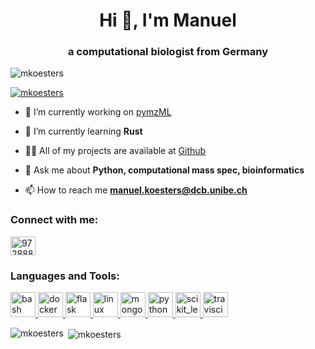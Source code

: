<h1 align="center">Hi 👋, I'm Manuel</h1>
<h3 align="center">a computational biologist from Germany</h3>

<p align="left"> <img src="https://komarev.com/ghpvc/?username=mkoesters&label=Profile%20views&color=0e75b6&style=flat" alt="mkoesters" /> </p>

<p align="left"> <a href="https://github.com/ryo-ma/github-profile-trophy"><img src="https://github-profile-trophy.vercel.app/?username=mkoesters" alt="mkoesters" /></a> </p>

- 🔭 I’m currently working on [pymzML](https://www.github.com/pymzml/pymzml)

- 🌱 I’m currently learning **Rust**

- 👨‍💻 All of my projects are available at [Github](https://github.com/MKoesters?tab=repositories)

- 💬 Ask me about **Python, computational mass spec, bioinformatics**

- 📫 How to reach me **manuel.koesters@dcb.unibe.ch**

<h3 align="left">Connect with me:</h3>
<p align="left">
<a href="https://stackoverflow.com/users/9728885" target="blank"><img align="center" src="https://cdn.jsdelivr.net/npm/simple-icons@3.0.1/icons/stackoverflow.svg" alt="9728885" height="30" width="40" /></a>
</p>

<h3 align="left">Languages and Tools:</h3>
<p align="left"> <a href="https://www.gnu.org/software/bash/" target="_blank"> <img src="https://www.vectorlogo.zone/logos/gnu_bash/gnu_bash-icon.svg" alt="bash" width="40" height="40"/> </a> <a href="https://www.docker.com/" target="_blank"> <img src="https://www.docker.com/sites/default/files/d8/styles/role_icon/public/2019-07/vertical-logo-monochromatic.png?itok=erja9lKc" alt="docker" width="40" height="40"/> </a> <a href="https://flask.palletsprojects.com/" target="_blank"> <img src="https://www.vectorlogo.zone/logos/pocoo_flask/pocoo_flask-icon.svg" alt="flask" width="40" height="40"/> </a> <a href="https://git-scm.com/" target="_blank"> <img src="https://devicons.github.io/devicon/devicon.git/icons/linux/linux-original.svg" alt="linux" width="40" height="40"/> </a> <a href="https://www.mongodb.com/" target="_blank"> <img src="https://devicons.github.io/devicon/devicon.git/icons/mongodb/mongodb-original-wordmark.svg" alt="mongodb" width="40" height="40"/> </a> <a href="https://www.python.org" target="_blank"> <img src="https://devicons.github.io/devicon/devicon.git/icons/python/python-original.svg" alt="python" width="40" height="40"/> </a> <a href="https://scikit-learn.org/" target="_blank"> <img src="https://upload.wikimedia.org/wikipedia/commons/0/05/Scikit_learn_logo_small.svg" alt="scikit_learn" width="40" height="40"/> </a> <a href="https://travis-ci.org" target="_blank"> <img src="https://www.vectorlogo.zone/logos/travis-ci/travis-ci-icon.svg" alt="travisci" width="40" height="40"/> </a> </p>

<p><img align="left" src="https://github-readme-stats.vercel.app/api/top-langs?username=mkoesters&show_icons=true&locale=en&layout=compact" alt="mkoesters" /></p>

<p>&nbsp;<img align="center" src="https://github-readme-stats.vercel.app/api?username=mkoesters&show_icons=true&locale=en" alt="mkoesters" /></p>
